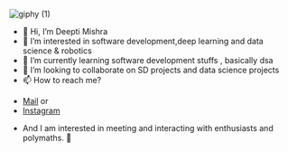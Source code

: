 ![giphy (1)](https://user-images.githubusercontent.com/79036991/210358441-6d18c928-2638-4899-9dca-e05c6d877776.gif)

- 👋 Hi, I’m Deepti Mishra
- 👀 I’m interested in software development,deep learning and data science & robotics
- 🌱 I’m currently learning software development stuffs , basically dsa
- 💞️ I’m looking to collaborate on SD projects and data science projects
- 📫 How to reach me?
+ [Mail](deepti6789m@gmail.com)  or 
+ [Instagram](https://www.instagram.com/deepti.mishr._/)
-  And I am interested in meeting and interacting with enthusiasts and polymaths. 📧                     

<!---
deeptimi/deeptimi is a ✨ special ✨ repository because its `README.md` (this file) appears on your GitHub profile.
You can click the Preview link to take a look at your changes.
--->
